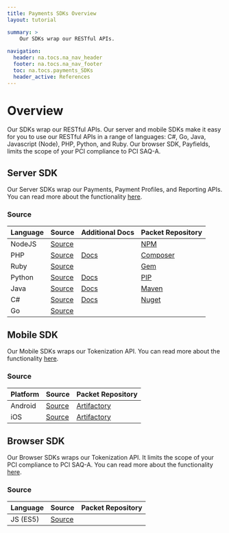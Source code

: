 ```yaml
---
title: Payments SDKs Overview
layout: tutorial

summary: >
    Our SDKs wrap our RESTful APIs.
    
navigation:
  header: na.tocs.na_nav_header
  footer: na.tocs.na_nav_footer
  toc: na.tocs.payments_SDKs
  header_active: References
---
```


# Overview
Our SDKs wrap our RESTful APIs. Our server and mobile SDKs make it easy for you to use our RESTful APIs in a range of languages: C#, Go, Java, Javascript (Node), PHP, Python, and Ruby. Our browser SDK, Payfields, limits the scope of your PCI compliance to PCI SAQ-A.


## Server SDK
Our Server SDKs wrap our Payments, Payment Profiles, and Reporting APIs. You can read more about the functionality [here](./take_payments).

### Source

| Language | Source                  | Additional Docs     | Packet Repository  |
| -------- | ----------------------- | ------------------- | ------------------ |
| NodeJS   | [Source][node-source]   |                     | [NPM][node-pm]     |
| PHP      | [Source][php-source]    | [Docs][php-docs]    | [Composer][php-pm] |
| Ruby     | [Source][ruby-source]   |                     | [Gem][ruby-pm]     |
| Python   | [Source][python-source] | [Docs][python-docs] | [PIP][python-pm]   |
| Java     | [Source][java-source]   | [Docs][java-docs]   | [Maven][java-pm]   |
| C#       | [Source][csharp-source] | [Docs][csharp-docs] | [Nuget][csharp-pm] |
| Go       | [Source][go-source]     |                     |                    |

[node-source]: https://github.com/Beanstream/beanstream-nodejs
[node-docs]: #
[php-source]: https://github.com/Beanstream/beanstream-php
[php-docs]: https://github.com/Beanstream/beanstream-php/wiki
[ruby-source]: https://github.com/Beanstream/beanstream-ruby
[ruby-docs]: #
[python-source]: https://github.com/Beanstream/beanstream-python
[python-docs]: https://github.com/Beanstream/beanstream-python/blob/master/README.markdown
[java-source]: https://github.com/Beanstream/beanstream-java
[java-docs]: https://github.com/Beanstream/beanstream-java/wiki
[csharp-source]: https://github.com/Beanstream/beanstream-dotnet
[csharp-docs]: https://github.com/Beanstream/beanstream-dotnet/wiki
[go-source]: https://github.com/Beanstream/beanstream-go
[go-docs]: #

[node-pm]: https://www.npmjs.com/package/beanstream-node
[php-pm]: https://packagist.org/packages/beanstream/beanstream
[ruby-pm]: https://rubygems.org/gems/beanstream/versions/1.0.0.rc1
[python-pm]: https://pypi.python.org/pypi/beanstream/1.0.1
[java-pm]: https://mvnrepository.com/artifact/com.beanstream.api
[csharp-pm]: https://www.nuget.org/packages/Beanstream/
[go-pm]: #

## Mobile SDK
Our Mobile SDKs wraps our Tokenization API. You can read more about the functionality [here](./collect_card_data#mobile-sdks-payform).

### Source
| Platform | Source                   |  Packet Repository         |
| -------- | ------------------------ | -------------------------- |
| Android  | [Source][android-source] | [Artifactory][android-pm]  |
| iOS      | [Source][ios-source]     | [Artifactory][ios-pm]      |

[android-source]: https://github.com/Beanstream/beanstream-android-payform
[android-docs]: #
[android-pm]: https://beanstream.jfrog.io/beanstream/libs-release
[ios-source]: https://github.com/Beanstream/beanstream-ios-payform
[ios-docs]: #
[ios-pm]: https://beanstream.jfrog.io/beanstream/api/pods/beanstream-public

## Browser SDK
Our Browser SDKs wraps our Tokenization API. It limits the scope of your PCI compliance to PCI SAQ-A. You can read more about the functionality [here](./collect_card_data#browser-sdk-payfields).

### Source
| Language | Source                    |  Packet Repository  |
| -------- | ------------------------- | ------------------- |
| JS (ES5) | [Source][browser-source]  |                     |

[browser-source]: https://github.com/Beanstream/beanstream-payform
[browser-docs]: #
[browser-pm]: #
